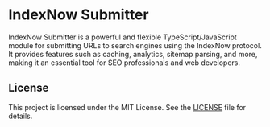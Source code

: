 # IndexNow Submitter

IndexNow Submitter is a powerful and flexible TypeScript/JavaScript module for submitting URLs to search engines using the IndexNow protocol. It provides features such as caching, analytics, sitemap parsing, and more, making it an essential tool for SEO professionals and web developers.

## License

This project is licensed under the MIT License. See the [LICENSE](LICENSE) file for details.

